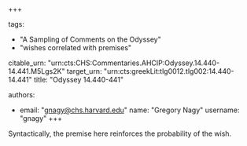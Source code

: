 +++

tags:
- "A Sampling of Comments on the Odyssey"
- "wishes correlated with premises"

citable_urn: "urn:cts:CHS:Commentaries.AHCIP:Odyssey.14.440-14.441.M5Lgs2K"
target_urn: "urn:cts:greekLit:tlg0012.tlg002:14.440-14.441"
title: "Odyssey 14.440-441"

authors:
- email: "gnagy@chs.harvard.edu"
  name: "Gregory Nagy"
  username: "gnagy"
+++

<p>Syntactically, the premise here reinforces the probability of the wish.  </p>